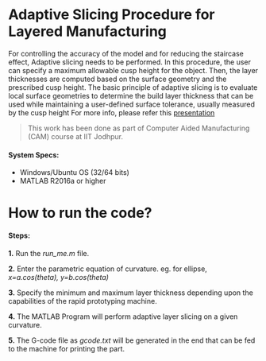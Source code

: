 
# Adaptive Slicing Procedure for Layered Manufacturing
For controlling the accuracy of the model and for reducing the staircase effect, Adaptive slicing needs to be performed. In this procedure, the user can specify a maximum allowable cusp height for the object. Then, the layer thicknesses are computed based on the surface geometry and the prescribed cusp height. The basic principle of adaptive slicing is to evaluate local surface geometries to determine the build layer thickness that can be used while maintaining a user-defined surface tolerance, usually measured by the cusp height
For more info, please refer this [presentation](https://github.com/deepakraina99/M.Tech-Course-Projects-IITJ/blob/master/Computer-Aided-Manufacturing-ME617/Adaptive-layer-Slicing-GCodes/src/Presentation_ALS.pdf)

> This work has been done as part of Computer Aided Manufacturing (CAM)
> course at IIT Jodhpur.

#### System Specs:
- Windows/Ubuntu OS (32/64 bits)
- MATLAB R2016a or higher
# How to run the code?
#### Steps:
**1.** Run the *run_me.m* file.

**2.** Enter the parametric equation of curvature. eg. for ellipse, *x=a.cos(theta), y=b.cos(theta)*

**3.** Specify the minimum and maximum layer thickness depending upon the capabilities of the rapid prototyping machine.

**4.** The MATLAB Program will perform adaptive layer slicing on a given curvature.

**5.** The G-code file as *gcode.txt* will be generated in the end that can be fed to the machine for printing the part.
